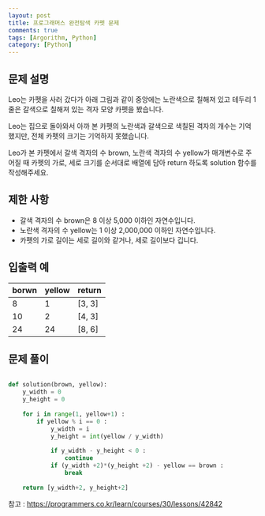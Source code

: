 ```yaml
---
layout: post
title: 프로그래머스 완전탐색 카펫 문제
comments: true
tags: [Argorithm, Python]
category: [Python]
---
```


## 문제 설명
Leo는 카펫을 사러 갔다가 아래 그림과 같이 중앙에는 노란색으로 칠해져 있고 테두리 1줄은 갈색으로 칠해져 있는 격자 모양 카펫을 봤습니다.

Leo는 집으로 돌아와서 아까 본 카펫의 노란색과 갈색으로 색칠된 격자의 개수는 기억했지만, 전체 카펫의 크기는 기억하지 못했습니다.

Leo가 본 카펫에서 갈색 격자의 수 brown, 노란색 격자의 수 yellow가 매개변수로 주어질 때 카펫의 가로, 세로 크기를 순서대로 배열에 담아 return 하도록 solution 함수를 작성해주세요.
## 제한 사항
- 갈색 격자의 수 brown은 8 이상 5,000 이하인 자연수입니다.
- 노란색 격자의 수 yellow는 1 이상 2,000,000 이하인 자연수입니다.
- 카펫의 가로 길이는 세로 길이와 같거나, 세로 길이보다 깁니다.

## 입출력 예  

| borwn | yellow | return |
|---| ---   | --- |
|8|  1 | [3, 3] |
| 10| 2 | [4, 3] |
| 24| 24 | [8, 6] |  

## 문제 풀이
```python

def solution(brown, yellow):    
    y_width = 0
    y_height = 0
    
    for i in range(1, yellow+1) :
        if yellow % i == 0 :
            y_width = i
            y_height = int(yellow / y_width)
            
            if y_width - y_height < 0 :
                continue
            if (y_width +2)*(y_height +2) - yellow == brown :
                break
    
    return [y_width+2, y_height+2]
```


참고 : <https://programmers.co.kr/learn/courses/30/lessons/42842>